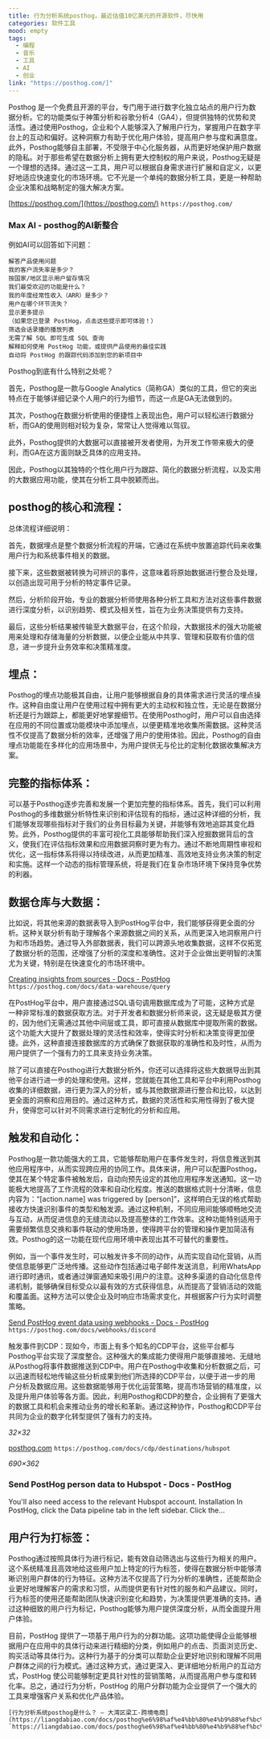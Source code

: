 ```yaml
---
title: 行为分析系统posthog，最近估值10亿美元的开源软件，尽快用
categories: 软件工具
mood: empty
tags:
  - 编程
  - 音乐
  - 工具
  - AI
  - 创业
link: "https://posthog.com/]"
---
```


Posthog 是一个免费且开源的平台，专门用于进行数字化独立站点的用户行为数据分析。它的功能类似于神策分析和谷歌分析4（GA4），但提供独特的优势和灵活性。通过使用Posthog，企业和个人能够深入了解用户行为，掌握用户在数字平台上的互动和偏好。这种洞察力有助于优化用户体验，提高用户参与度和满意度。
此外，Posthog能够自主部署，不受限于中心化服务器，从而更好地保护用户数据的隐私。对于那些希望在数据分析上拥有更大控制权的用户来说，Posthog无疑是一个理想的选择。通过这一工具，用户可以根据自身需求进行扩展和自定义，以更好地适应快速变化的市场环境。它不光是一个单纯的数据分析工具，更是一种帮助企业决策和战略制定的强大解决方案。

  [https://posthog.com/](https://posthog.com/) `https://posthog.com/`

### Max AI - posthog的AI新整合

例如AI可以回答如下问题：
```hljs language-sql
解答产品使用问题
我的客户流失率是多少？
按国家/地区显示用户留存情况
我们最受欢迎的功能是什么？
我的年度经常性收入（ARR）是多少？
用户在哪个环节流失？
显示更多提示
（如果您已登录 PostHog，点击这些提示即可体验！）
筛选会话录播的播放列表
无需了解 SQL 即可生成 SQL 查询
解释如何使用 PostHog 功能，或提供产品使用的最佳实践
自动将 PostHog 的跟踪代码添加到您的新项目中
```

Posthog到底有什么特别之处呢？

首先，Posthog是一款与Google Analytics（简称GA）类似的工具，但它的突出特点在于能够详细记录个人用户的行为细节，而这一点是GA无法做到的。

其次，Posthog在数据分析使用的便捷性上表现出色，用户可以轻松进行数据分析，而GA的使用则相对较为复杂，常常让人觉得难以驾驭。

此外，Posthog提供的大数据可以直接被开发者使用，为开发工作带来极大的便利，而GA在这方面则缺乏具体的应用支持。

因此，Posthog以其独特的个性化用户行为跟踪、简化的数据分析流程，以及实用的大数据应用功能，使其在分析工具中脱颖而出。

 

## posthog的核心和流程：

 

总体流程详细说明：

首先，数据埋点是整个数据分析流程的开端，它通过在系统中放置追踪代码来收集用户行为和系统事件相关的数据。

接下来，这些数据被转换为可辨识的事件，这意味着将原始数据进行整合及处理，以创造出现可用于分析的特定事件记录。

然后，分析阶段开始，专业的数据分析师使用各种分析工具和方法对这些事件数据进行深度分析，以识别趋势、模式及相关性，旨在为业务决策提供有力支持。

最后，这些分析结果被传输至大数据平台，在这个阶段，大数据技术的强大功能被用来处理和存储海量的分析数据，以便企业能从中共享、管理和获取有价值的信息，进一步提升业务效率和决策精准度。

## 埋点：

Posthog的埋点功能极其自由，让用户能够根据自身的具体需求进行灵活的埋点操作。这种自由度让用户在使用过程中拥有更大的主动权和独立性，无论是在数据分析还是行为跟踪上，都能更好地掌握细节。在使用Posthog时，用户可以自由选择在应用的不同位置或功能模块中添加埋点，以便更精准地收集所需数据。这种灵活性不仅提高了数据分析的效率，还增强了用户的使用体验。因此，Posthog的自由埋点功能能在多样化的应用场景中，为用户提供无与伦比的定制化数据收集解决方案。

 

## 完整的指标体系：

可以基于Posthog逐步完善和发展一个更加完整的指标体系。首先，我们可以利用Posthog的多维数据分析特性来识别和评估现有的指标，通过这种详细的分析，我们能够发现哪些指标对于我们的业务目标最为关键，并能够有效地追踪其变化趋势。此外，Posthog提供的丰富可视化工具能够帮助我们深入挖掘数据背后的含义，使我们在评估指标效果和应用数据洞察时更为有力。通过不断地周期性审视和优化，这一指标体系将得以持续改进，从而更加精准、高效地支持业务决策的制定和实施。这样一个动态的指标管理系统，将是我们在复杂市场环境下保持竞争优势的利器。

 

## 数据仓库与大数据：

比如说，将其他来源的数据表导入到PostHog平台中，我们能够获得更全面的分析。这种关联分析有助于理解各个来源数据之间的关系，从而更深入地洞察用户行为和市场趋势。通过导入外部数据表，我们可以跨源头地收集数据，这样不仅拓宽了数据分析的范围，还增强了分析的深度和准确性。这对于企业做出更明智的决策尤为关键，特别是在快速变化的市场环境中。

  [Creating insights from sources - Docs - PostHog](https://posthog.com/docs/data-warehouse/query) `https://posthog.com/docs/data-warehouse/query`

在PostHog平台中，用户直接通过SQL语句调用数据库成为了可能，这种方式是一种非常标准的数据获取方法。对于开发者和数据分析师来说，这无疑是极其方便的，因为他们无需通过其他中间层或工具，即可直接从数据库中提取所需的数据。这个功能大大提升了数据处理的灵活性和效率，使得实时分析和决策变得更加便捷。此外，这种直接连接数据库的方式确保了数据获取的准确性和及时性，从而为用户提供了一个强有力的工具来支持业务决策。

 

除了可以直接在Posthog进行大数据分析外，你还可以选择将这些大数据导出到其他平台进行进一步的处理和使用。这样，您就能在其他工具和平台中利用Posthog收集的详细数据，进行更为深入的分析，或与其他数据源进行整合和比较，以达到更全面的洞察和应用目的。通过这种方式，数据的灵活性和实用性得到了极大提升，使得您可以针对不同需求进行定制化的分析和应用。

 

## 触发和自动化：

Posthog是一款功能强大的工具，它能够帮助用户在事件发生时，将信息推送到其他应用程序中，从而实现跨应用的协同工作。具体来讲，用户可以配置Posthog，使其在某个特定事件被触发后，自动向预先设定的其他应用程序发送通知。这一功能极大地提高了工作流程的效率和自动化程度。推送的数据格式则十分清晰，信息内容为：“[action.name] was triggered by [person]”，这样明白无误的格式帮助接收方快速识别事件的类型和触发源。通过这种机制，不同应用间能够顺畅地交流与互动，从而促进信息的无缝流动以及提高整体的工作效率。这种功能特别适用于需要频繁信息交换和事件联动的使用场景，使得跨平台的管理和操作更加简洁有效。Posthog的这一功能在现代应用环境中表现出其不可替代的重要性。

例如，当一个事件发生时，可以触发许多不同的动作，从而实现自动化营销，从而使信息能够更广泛地传播。这些动作包括通过电子邮件发送消息，利用WhatsApp进行即时通讯，或者通过弹窗通知来吸引用户的注意。这种多渠道的自动化信息传递机制，能够确保目标受众以最有效的方式获得信息，从而提高了营销活动的效能和覆盖面。这种方法可以使企业及时响应市场需求变化，并根据客户行为实时调整策略。

[Send PostHog event data using webhooks - Docs - PostHog](https://posthog.com/docs/webhooks/discord) `https://posthog.com/docs/webhooks/discord`

触发事件到CDP：现如今，市面上有多个知名的CDP平台，这些平台都与Posthog平台实现了深度整合。这种强大的集成能力使得用户能够直接地、无缝地从Posthog将事件数据推送到CDP中。用户在Posthog中收集和分析数据之后，可以迅速而轻松地传输这些分析成果到他们所选择的CDP平台，以便于进一步的用户分析及数据应用。这些数据能够用于优化运营策略，提高市场营销的精准度，以及提升用户体验等各方面。因此，利用Posthog和CDP的整合，企业拥有了更强大的数据工具和机会来推动业务的增长和革新。通过这种协作，Posthog和CDP平台共同为企业的数字化转型提供了强有力的支持。

 *32×32*

[posthog.com](https://posthog.com/docs/cdp/destinations/hubspot) `https://posthog.com/docs/cdp/destinations/hubspot`

 *690×362*

### Send PostHog person data to Hubspot - Docs - PostHog

You'll also need access to the relevant Hubspot account. Installation In PostHog, click the  Data pipeline  tab in the left sidebar. Click the…

## 用户行为打标签：

Posthog通过按照具体行为进行标记，能有效自动筛选出与这些行为相关的用户。这个系统精准且高效地给这些用户加上特定的行为标签，使得在数据分析中能够清晰识别用户群体的行为特征。这种方法不仅提高了行为分析的准确性，还能帮助企业更好地理解客户的需求和习惯，从而提供更有针对性的服务和产品建议。同时，行为标签的使用还能帮助团队快速识别变化和趋势，为决策提供更准确的支持。通过这种细致的用户行为标记，Posthog能够为用户提供深度分析，从而全面提升用户体验。

 

目前，PostHog 提供了一项基于用户行为的分群功能。这项功能使得企业能够根据用户在应用中的具体行动来进行精细的分类，例如用户的点击、页面浏览历史、购买活动等具体行为。这种行为基于的分类可以帮助企业更好地识别和理解不同用户群体之间的行为模式。通过这种方式，通过更深入、更详细地分析用户的互动方式，PostHog 使公司能够制定更具针对性的营销策略，从而提高用户参与度和转化率。总之，通过行为分析，PostHog 的用户分群功能为企业提供了一个强大的工具来增强客户关系和优化产品体验。

    [行为分析系统posthog是什么？ – 大湾区梁工-跨境电商](https://liangdabiao.com/docs/posthog%e6%98%af%e4%bb%80%e4%b9%88%ef%bc%9f) `https://liangdabiao.com/docs/posthog%e6%98%af%e4%bb%80%e4%b9%88%ef%bc%9f`

